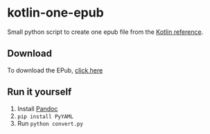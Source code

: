 # kotlin-one-epub

Small python script to create one epub file from the [Kotlin reference](http://kotlinlang.org/docs/reference/).

## Download

To download the EPub, [click here](https://github.com/SubhrajyotiSen/kotlin-one-epub/blob/master/kotlin.epub?raw=true)

## Run it yourself

1. Install [Pandoc](http://pandoc.org/installing.html)
1. `pip install PyYAML`
1. Run `python convert.py`
